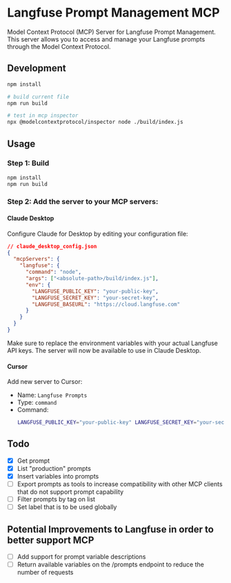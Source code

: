 # Langfuse Prompt Management MCP

Model Context Protocol (MCP) Server for Langfuse Prompt Management. This server allows you to access and manage your Langfuse prompts through the Model Context Protocol.

## Development

```bash
npm install

# build current file
npm run build

# test in mcp inspector
npx @modelcontextprotocol/inspector node ./build/index.js
```

## Usage

### Step 1: Build

```bash
npm install
npm run build
```

### Step 2: Add the server to your MCP servers:

#### Claude Desktop

Configure Claude for Desktop by editing your configuration file:

```json
// claude_desktop_config.json
{
  "mcpServers": {
    "langfuse": {
      "command": "node",
      "args": ["<absolute-path>/build/index.js"],
      "env": {
        "LANGFUSE_PUBLIC_KEY": "your-public-key",
        "LANGFUSE_SECRET_KEY": "your-secret-key",
        "LANGFUSE_BASEURL": "https://cloud.langfuse.com"
      }
    }
  }
}
```

Make sure to replace the environment variables with your actual Langfuse API keys. The server will now be available to use in Claude Desktop.

#### Cursor

Add new server to Cursor:

- Name: `Langfuse Prompts`
- Type: `command`
- Command:
  ```bash
  LANGFUSE_PUBLIC_KEY="your-public-key" LANGFUSE_SECRET_KEY="your-secret-key" LANGFUSE_BASEURL="https://cloud.langfuse.com" node absolute-path/build/index.js
  ```

## Todo

- [x] Get prompt
- [x] List "production" prompts
- [x] Insert variables into prompts
- [ ] Export prompts as tools to increase compatibility with other MCP clients that do not support prompt capability
- [ ] Filter prompts by tag on list
- [ ] Set label that is to be used globally

## Potential Improvements to Langfuse in order to better support MCP

- [ ] Add support for prompt variable descriptions
- [ ] Return available variables on the /prompts endpoint to reduce the number of requests
